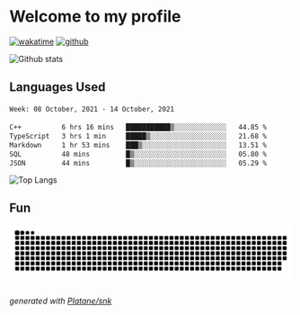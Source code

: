 # Welcome to my profile

[![wakatime](https://wakatime.com/badge/user/82c377cd-a54c-404c-b7df-177b313ca539.svg)](https://wakatime.com/@82c377cd-a54c-404c-b7df-177b313ca539)
[![github](https://img.shields.io/github/followers/xinthose?logo=github&style=plastic)](https://github.com/alanhamlett?tab=followers)

![Github stats](https://github-readme-stats.vercel.app/api?username=xinthose&show_icons=true&theme=radical&count_private=true)

## Languages Used

<!--START_SECTION:waka-->
```text
Week: 08 October, 2021 - 14 October, 2021

C++          6 hrs 16 mins   ███████████▒░░░░░░░░░░░░░   44.85 % 
TypeScript   3 hrs 1 min     █████▒░░░░░░░░░░░░░░░░░░░   21.68 % 
Markdown     1 hr 53 mins    ███▒░░░░░░░░░░░░░░░░░░░░░   13.51 % 
SQL          48 mins         █▒░░░░░░░░░░░░░░░░░░░░░░░   05.80 % 
JSON         44 mins         █▒░░░░░░░░░░░░░░░░░░░░░░░   05.29 % 
```
<!--END_SECTION:waka-->

![Top Langs](https://github-readme-stats.vercel.app/api/top-langs/?username=xinthose)

## Fun
![github contribution grid snake animation](https://raw.githubusercontent.com/xinthose/xinthose/output/github-contribution-grid-snake.svg)

_generated with [Platane/snk](https://github.com/Platane/snk)_
